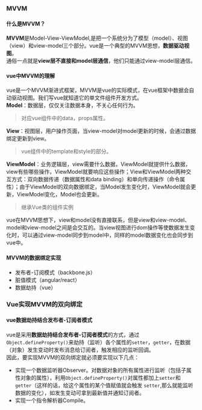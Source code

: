 ### MVVM  

#### 什么是MVVM？ 
**MVVM**是Model-View-ViewModel,是把一个系统分为了模型（model）、视图（view）和view-model三个部分。vue是一个典型的MVVM思想，**数据驱动视图**。  
通俗一点就是**view层不直接和model层通信**，他们只能通过view-model层通信。

#### vue中MVVM的理解  
vue是一个MVVM渐进式框架，MVVM是vue的实际模式，在vue框架中数据会自动驱动视图。我们写vue就知道它的单文件组件开发方式。  
**Model**：数据层，仅仅关注数据本身，不关心任何行为。  

> 对应vue组件中的data，props属性。

**View**：视图层，用户操作页面，当view-model对model更新的时候，会通过数据绑定更新到view。  

> vue组件中的template和style的部分。  

**ViewModel**：业务逻辑层，view需要什么数据，ViewModel就提供什么数据，view有些哪些操作，ViewModel就要响应这些操作；View和ViewModel两种交互方式：双向数据传递（数据属性和data binding）和单向传递操作（命令属性）；由于ViewModel的双向数据绑定，当Model发生变化时，ViewModel就会更新，ViewModel变化，Model也会更新。  

> 继承Vue类的组件实例  

vue在MVVM思想下，view和model没有直接联系，但是view和view-model、model和view-model之间是会交互的。当view视图进行dom操作等使数据发生变化时，可以通过view-model同步到model中，同样的model数据变化也会同步到vue中。  

#### MVVM的数据绑定实现  

* 发布者-订阅模式（backbone.js）  
* 脏值模式（angular/react）  
* 数据劫持（vue）  

### Vue实现MVVM的双向绑定

#### vue数据劫持结合发布者-订阅者模式 
vue是采用**数据劫持结合发布者-订阅者模式**的方式，通过`Object.defineProperty()`来劫持（监听）各个属性的`setter`，`getter`，在数据（对象）发生变动时发布消息给订阅者，触发相应的监听回调。  
因此，要实现MVVM的双向绑定就必须要实现以下几点：  
* 实现一个数据监听器Observer。对数据对象的所有属性进行监听（包括子属性对象的属性），利用`Object.defineProperty()`对属性都加上`setter`和`getter`（这样的话，给这个属性的某个值赋值就会触发 `setter`,那么就能监听数据的变化），如发生变动可拿到最新值并通知订阅者。  
* 实现一个指令解析器Compile。
